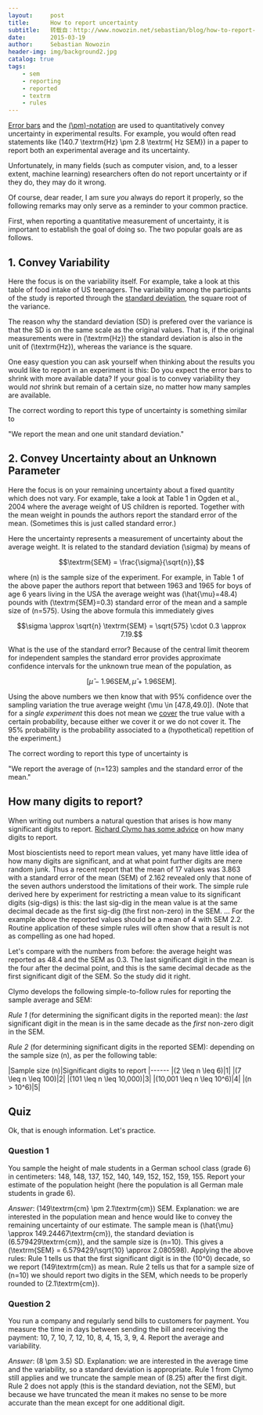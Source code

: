 ```yaml
---
layout:     post
title:      How to report uncertainty
subtitle:   转载自：http://www.nowozin.net/sebastian/blog/how-to-report-uncertainty.html
date:       2015-03-19
author:     Sebastian Nowozin
header-img: img/background2.jpg
catalog: true
tags:
    - sem
    - reporting
    - reported
    - textrm
    - rules
---
```


[Error bars](http://en.wikipedia.org/wiki/Error_bar) and the
[\(\pm\)-notation](http://en.wikipedia.org/wiki/Plus-minus_sign)
are used to quantitatively convey uncertainty in experimental results.
For example, you would often read statements like \(140.7 \textrm{Hz} \pm 2.8
\textrm{ Hz SEM}\) in a paper to report both an experimental average and its
uncertainty.

Unfortunately, in many fields (such as computer vision, and, to a lesser
extent, machine learning) researchers often do not report uncertainty or if
they do, they may do it
wrong.

Of course, dear reader, I am sure *you* always do report it properly, so the
following remarks may only serve as a reminder to your common practice.

First, when reporting a quantitative measurement of uncertainty, it is
important to establish the goal of doing so. The two popular goals are as
follows.

## 1. Convey Variability

Here the focus is on the variability itself.
For example, take a look at this table of food intake of
US teenagers.
The variability among the participants of the study is reported through the
[standard deviation](http://en.wikipedia.org/wiki/Standard_deviation), the
square root of the variance.

The reason why the standard deviation (SD) is prefered over the variance is
that the SD is on the same scale as the original values. That is, if the
original measurements were in \(\textrm{Hz}\) the standard deviation is also in
the unit of \(\textrm{Hz}\), whereas the variance is the square.

One easy question you can ask yourself when thinking about the results you
would like to report in an experiment is this:
Do you expect the error bars to shrink with more available data?
If your goal is to convey variability they would *not* shrink but remain of a
certain size, no matter how many samples are available.

The correct wording to report this type of uncertainty is something similar to

> 
"We report the mean and one unit standard deviation."


## 2. Convey Uncertainty about an Unknown Parameter

Here the focus is on your remaining uncertainty about a fixed quantity which
does not vary.
For example, take a look at Table 1
in Ogden et al.,
2004 where the
average weight of US children is reported.
Together with the mean weight in pounds the authors report the standard error
of the mean. (Sometimes this is
just called standard error.)

Here the uncertainty represents a measurement of uncertainty about the average
weight. It is related to the standard deviation \(\sigma\) by means of

$$\textrm{SEM} = \frac{\sigma}{\sqrt{n}},$$

where \(n\) is the sample size of the experiment. For example, in Table 1 of
the above paper the authors report that between 1963 and 1965 for boys of age
6 years living in the USA the average weight was \(\hat{\mu}=48.4\) pounds with
\(\textrm{SEM}=0.3\) standard error of the mean and a sample size of \(n=575\).
Using the above formula this immediately gives

$$\sigma \approx \sqrt{n} \textrm{SEM} = \sqrt{575} \cdot 0.3 \approx 7.19.$$

What is the use of the standard error?
Because of the central limit
theorem for independent
samples the standard error provides approximate confidence intervals for the
unknown true mean of the population, as

$$[\hat{\mu} - 1.96 \textrm{SEM}, \hat{\mu} + 1.96 \textrm{SEM}].$$

Using the above numbers we then know that with 95% confidence over the
sampling variation the true average weight \(\mu \in [47.8,49.0]\).
(Note that for a *single experiment* this does not mean we
[cover](http://en.wikipedia.org/wiki/Coverage_probability) the true
value with a certain probability, because either we cover it or we do not
cover it. The 95% probability is the probability associated to a
(hypothetical) repetition of the experiment.)

The correct wording to report this type of uncertainty is

> 
"We report the average of \(n=123\) samples and the standard error of the
mean."


## How many digits to report?

When writing out numbers a natural question that arises is how many
significant digits to report.
[Richard Clymo has some advice](http://arxiv.org/abs/1301.1034) on how many
digits to report.

> 
Most bioscientists need to report mean values, yet many have little idea of
how many digits are significant, and at what point further digits are mere
random junk. Thus a recent report that the mean of 17 values was 3.863 with
a standard error of the mean (SEM) of 2.162 revealed only that none of the
seven authors understood the limitations of their work.
The simple rule derived here by experiment for restricting a mean value to
its significant digits (sig-digs) is this: the last sig-dig in the mean
value is at the same decimal decade as the first sig-dig (the first
non-zero) in the SEM.
...
For the example above the reported values should be a mean of 4 with SEM
2.2. Routine application of these simple rules will often show that a result
is not as compelling as one had hoped.


Let's compare with the numbers from before: the average height was reported as
48.4 and the SEM as 0.3.
The last significant digit in the mean is the four after the decimal point,
and this is the same decimal decade as the first significant digit of the SEM.
So the study did it right.

Clymo develops the following simple-to-follow rules for reporting the sample
average and SEM:


*Rule 1* (for determining the significant digits in the reported mean):
the *last* significant digit in the mean is in the same decade as the *first*
non-zero digit in the SEM.


*Rule 2* (for determining significant digits in the reported SEM):
depending on the sample size \(n\), as per the following table:


|Sample size \(n\)|Significant digits to report
|------
|\(2 \leq n \leq 6\)|1|
|\(7 \leq n \leq 100\)|2|
|\(101 \leq n \leq 10,000\)|3|
|\(10,001 \leq n \leq 10^6\)|4|
|\(n > 10^6\)|5|

## Quiz

Ok, that is enough information. Let's practice.

### Question 1

You sample the height of male students in a German school class (grade 6)
in centimeters: 148, 148, 137, 152, 140, 149, 152, 152, 159, 155. Report your
estimate of the population height (here the population is all German male
students in grade 6).

*Answer*: \(149\textrm{cm} \pm 2.1\textrm{cm}\) SEM.
Explanation: we are interested in the population mean and hence would like to
convey the remaining uncertainty of our estimate.
The sample mean is \(\hat{\mu} \approx 149.24467\textrm{cm}\), the standard
deviation is \(6.579429\textrm{cm}\), and the sample size is \(n=10\). This gives
a \(\textrm{SEM} = 6.579429/\sqrt{10} \approx 2.080598\). Applying the above
rules: Rule 1 tells us that the first significant digit is in the \(10^0\)
decade, so we report \(149\textrm{cm}\) as mean. Rule 2 tells us that for a
sample size of \(n=10\) we should report two digits in the SEM, which needs to be
properly rounded to \(2.1\textrm{cm}\).

### Question 2

You run a company and regularly send bills to customers for payment.
You measure the time in days between sending the bill and receiving the
payment: 10, 7, 10, 7, 12, 10, 8, 4, 15, 3, 9, 4. Report the average and
variability.

*Answer*: \(8 \pm 3.5\) SD.
Explanation: we are interested in the average time and the variability, so a
standard deviation is appropriate. Rule 1 from Clymo still applies and we
truncate the sample mean of \(8.25\) after the first digit. Rule 2 does not
apply (this is the standard deviation, not the SEM), but because we have
truncated the mean it makes no sense to be more accurate than the mean except
for one additional digit.
